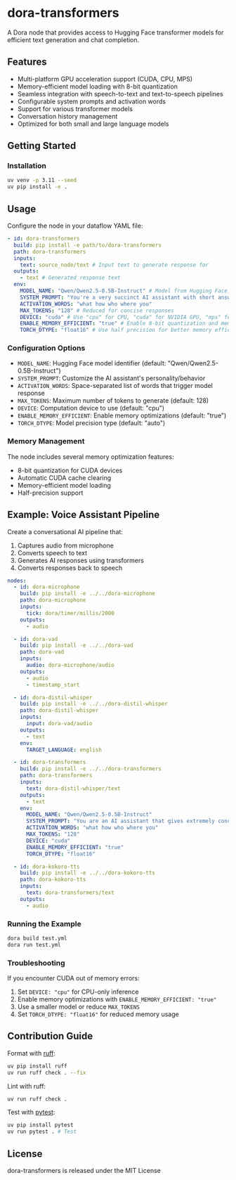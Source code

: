 # dora-transformers

A Dora node that provides access to Hugging Face transformer models for efficient text generation and chat completion.

## Features

- Multi-platform GPU acceleration support (CUDA, CPU, MPS)
- Memory-efficient model loading with 8-bit quantization
- Seamless integration with speech-to-text and text-to-speech pipelines
- Configurable system prompts and activation words
- Support for various transformer models
- Conversation history management
- Optimized for both small and large language models

## Getting Started

### Installation

```bash
uv venv -p 3.11 --seed
uv pip install -e .
```

## Usage

Configure the node in your dataflow YAML file:

```yaml
- id: dora-transformers
  build: pip install -e path/to/dora-transformers
  path: dora-transformers
  inputs:
    text: source_node/text # Input text to generate response for
  outputs:
    - text # Generated response text
  env:
    MODEL_NAME: "Qwen/Qwen2.5-0.5B-Instruct" # Model from Hugging Face
    SYSTEM_PROMPT: "You're a very succinct AI assistant with short answers."
    ACTIVATION_WORDS: "what how who where you"
    MAX_TOKENS: "128" # Reduced for concise responses
    DEVICE: "cuda" # Use "cpu" for CPU, "cuda" for NVIDIA GPU, "mps" for Apple Silicon
    ENABLE_MEMORY_EFFICIENT: "true" # Enable 8-bit quantization and memory optimizations
    TORCH_DTYPE: "float16" # Use half precision for better memory efficiency
```

### Configuration Options

- `MODEL_NAME`: Hugging Face model identifier (default: "Qwen/Qwen2.5-0.5B-Instruct")
- `SYSTEM_PROMPT`: Customize the AI assistant's personality/behavior
- `ACTIVATION_WORDS`: Space-separated list of words that trigger model response
- `MAX_TOKENS`: Maximum number of tokens to generate (default: 128)
- `DEVICE`: Computation device to use (default: "cpu")
- `ENABLE_MEMORY_EFFICIENT`: Enable memory optimizations (default: "true")
- `TORCH_DTYPE`: Model precision type (default: "auto")

### Memory Management

The node includes several memory optimization features:

- 8-bit quantization for CUDA devices
- Automatic CUDA cache clearing
- Memory-efficient model loading
- Half-precision support

## Example: Voice Assistant Pipeline

Create a conversational AI pipeline that:

1. Captures audio from microphone
2. Converts speech to text
3. Generates AI responses using transformers
4. Converts responses back to speech

```yaml
nodes:
  - id: dora-microphone
    build: pip install -e ../../dora-microphone
    path: dora-microphone
    inputs:
      tick: dora/timer/millis/2000
    outputs:
      - audio

  - id: dora-vad
    build: pip install -e ../../dora-vad
    path: dora-vad
    inputs:
      audio: dora-microphone/audio
    outputs:
      - audio
      - timestamp_start

  - id: dora-distil-whisper
    build: pip install -e ../../dora-distil-whisper
    path: dora-distil-whisper
    inputs:
      input: dora-vad/audio
    outputs:
      - text
    env:
      TARGET_LANGUAGE: english

  - id: dora-transformers
    build: pip install -e ../../dora-transformers
    path: dora-transformers
    inputs:
      text: dora-distil-whisper/text
    outputs:
      - text
    env:
      MODEL_NAME: "Qwen/Qwen2.5-0.5B-Instruct"
      SYSTEM_PROMPT: "You are an AI assistant that gives extremely concise responses, never more than one or two sentences. Always be direct and to the point."
      ACTIVATION_WORDS: "what how who where you"
      MAX_TOKENS: "128"
      DEVICE: "cuda"
      ENABLE_MEMORY_EFFICIENT: "true"
      TORCH_DTYPE: "float16"

  - id: dora-kokoro-tts
    build: pip install -e ../../dora-kokoro-tts
    path: dora-kokoro-tts
    inputs:
      text: dora-transformers/text
    outputs:
      - audio
```

### Running the Example

```bash
dora build test.yml
dora run test.yml
```

### Troubleshooting

If you encounter CUDA out of memory errors:

1. Set `DEVICE: "cpu"` for CPU-only inference
2. Enable memory optimizations with `ENABLE_MEMORY_EFFICIENT: "true"`
3. Use a smaller model or reduce `MAX_TOKENS`
4. Set `TORCH_DTYPE: "float16"` for reduced memory usage

## Contribution Guide

Format with [ruff](https://docs.astral.sh/ruff/):

```bash
uv pip install ruff
uv run ruff check . --fix
```

Lint with ruff:

```bash
uv run ruff check .
```

Test with [pytest](https://github.com/pytest-dev/pytest):

```bash
uv pip install pytest
uv run pytest . # Test
```

## License

dora-transformers is released under the MIT License
